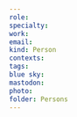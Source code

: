 ```yaml
---
role:
specialty:
work:
email:
kind: Person
contexts:
tags:
blue sky:
mastodon:
photo:
folder: Persons
---
```

